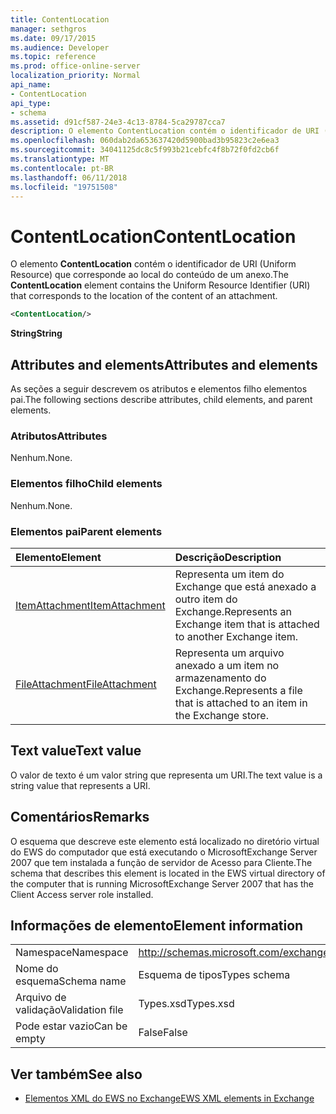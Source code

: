 ```yaml
---
title: ContentLocation
manager: sethgros
ms.date: 09/17/2015
ms.audience: Developer
ms.topic: reference
ms.prod: office-online-server
localization_priority: Normal
api_name:
- ContentLocation
api_type:
- schema
ms.assetid: d91cf587-24e3-4c13-8784-5ca29787cca7
description: O elemento ContentLocation contém o identificador de URI (Uniform Resource) que corresponde ao local do conteúdo de um anexo.
ms.openlocfilehash: 060dab2da653637420d5900bad3b95823c2e6ea3
ms.sourcegitcommit: 34041125dc8c5f993b21cebfc4f8b72f0fd2cb6f
ms.translationtype: MT
ms.contentlocale: pt-BR
ms.lasthandoff: 06/11/2018
ms.locfileid: "19751508"
---
```

# <a name="contentlocation"></a><span data-ttu-id="d0a58-103">ContentLocation</span><span class="sxs-lookup"><span data-stu-id="d0a58-103">ContentLocation</span></span>

<span data-ttu-id="d0a58-104">O elemento **ContentLocation** contém o identificador de URI (Uniform Resource) que corresponde ao local do conteúdo de um anexo.</span><span class="sxs-lookup"><span data-stu-id="d0a58-104">The **ContentLocation** element contains the Uniform Resource Identifier (URI) that corresponds to the location of the content of an attachment.</span></span> 
  
```xml
<ContentLocation/>
```

 <span data-ttu-id="d0a58-105">**String**</span><span class="sxs-lookup"><span data-stu-id="d0a58-105">**String**</span></span>
## <a name="attributes-and-elements"></a><span data-ttu-id="d0a58-106">Attributes and elements</span><span class="sxs-lookup"><span data-stu-id="d0a58-106">Attributes and elements</span></span>

<span data-ttu-id="d0a58-107">As seções a seguir descrevem os atributos e elementos filho elementos pai.</span><span class="sxs-lookup"><span data-stu-id="d0a58-107">The following sections describe attributes, child elements, and parent elements.</span></span>
  
### <a name="attributes"></a><span data-ttu-id="d0a58-108">Atributos</span><span class="sxs-lookup"><span data-stu-id="d0a58-108">Attributes</span></span>

<span data-ttu-id="d0a58-109">Nenhum.</span><span class="sxs-lookup"><span data-stu-id="d0a58-109">None.</span></span>
  
### <a name="child-elements"></a><span data-ttu-id="d0a58-110">Elementos filho</span><span class="sxs-lookup"><span data-stu-id="d0a58-110">Child elements</span></span>

<span data-ttu-id="d0a58-111">Nenhum.</span><span class="sxs-lookup"><span data-stu-id="d0a58-111">None.</span></span>
  
### <a name="parent-elements"></a><span data-ttu-id="d0a58-112">Elementos pai</span><span class="sxs-lookup"><span data-stu-id="d0a58-112">Parent elements</span></span>

|<span data-ttu-id="d0a58-113">**Elemento**</span><span class="sxs-lookup"><span data-stu-id="d0a58-113">**Element**</span></span>|<span data-ttu-id="d0a58-114">**Descrição**</span><span class="sxs-lookup"><span data-stu-id="d0a58-114">**Description**</span></span>|
|:-----|:-----|
|[<span data-ttu-id="d0a58-115">ItemAttachment</span><span class="sxs-lookup"><span data-stu-id="d0a58-115">ItemAttachment</span></span>](itemattachment.md) <br/> |<span data-ttu-id="d0a58-116">Representa um item do Exchange que está anexado a outro item do Exchange.</span><span class="sxs-lookup"><span data-stu-id="d0a58-116">Represents an Exchange item that is attached to another Exchange item.</span></span>  <br/> |
|[<span data-ttu-id="d0a58-117">FileAttachment</span><span class="sxs-lookup"><span data-stu-id="d0a58-117">FileAttachment</span></span>](fileattachment.md) <br/> |<span data-ttu-id="d0a58-118">Representa um arquivo anexado a um item no armazenamento do Exchange.</span><span class="sxs-lookup"><span data-stu-id="d0a58-118">Represents a file that is attached to an item in the Exchange store.</span></span>  <br/> |
   
## <a name="text-value"></a><span data-ttu-id="d0a58-119">Text value</span><span class="sxs-lookup"><span data-stu-id="d0a58-119">Text value</span></span>

<span data-ttu-id="d0a58-120">O valor de texto é um valor string que representa um URI.</span><span class="sxs-lookup"><span data-stu-id="d0a58-120">The text value is a string value that represents a URI.</span></span>
  
## <a name="remarks"></a><span data-ttu-id="d0a58-121">Comentários</span><span class="sxs-lookup"><span data-stu-id="d0a58-121">Remarks</span></span>

<span data-ttu-id="d0a58-122">O esquema que descreve este elemento está localizado no diretório virtual do EWS do computador que está executando o MicrosoftExchange Server 2007 que tem instalada a função de servidor de Acesso para Cliente.</span><span class="sxs-lookup"><span data-stu-id="d0a58-122">The schema that describes this element is located in the EWS virtual directory of the computer that is running MicrosoftExchange Server 2007 that has the Client Access server role installed.</span></span>
  
## <a name="element-information"></a><span data-ttu-id="d0a58-123">Informações de elemento</span><span class="sxs-lookup"><span data-stu-id="d0a58-123">Element information</span></span>

|||
|:-----|:-----|
|<span data-ttu-id="d0a58-124">Namespace</span><span class="sxs-lookup"><span data-stu-id="d0a58-124">Namespace</span></span>  <br/> |http://schemas.microsoft.com/exchange/services/2006/types  <br/> |
|<span data-ttu-id="d0a58-125">Nome do esquema</span><span class="sxs-lookup"><span data-stu-id="d0a58-125">Schema name</span></span>  <br/> |<span data-ttu-id="d0a58-126">Esquema de tipos</span><span class="sxs-lookup"><span data-stu-id="d0a58-126">Types schema</span></span>  <br/> |
|<span data-ttu-id="d0a58-127">Arquivo de validação</span><span class="sxs-lookup"><span data-stu-id="d0a58-127">Validation file</span></span>  <br/> |<span data-ttu-id="d0a58-128">Types.xsd</span><span class="sxs-lookup"><span data-stu-id="d0a58-128">Types.xsd</span></span>  <br/> |
|<span data-ttu-id="d0a58-129">Pode estar vazio</span><span class="sxs-lookup"><span data-stu-id="d0a58-129">Can be empty</span></span>  <br/> |<span data-ttu-id="d0a58-130">False</span><span class="sxs-lookup"><span data-stu-id="d0a58-130">False</span></span>  <br/> |
   
## <a name="see-also"></a><span data-ttu-id="d0a58-131">Ver também</span><span class="sxs-lookup"><span data-stu-id="d0a58-131">See also</span></span>



- [<span data-ttu-id="d0a58-132">Elementos XML do EWS no Exchange</span><span class="sxs-lookup"><span data-stu-id="d0a58-132">EWS XML elements in Exchange</span></span>](ews-xml-elements-in-exchange.md)

